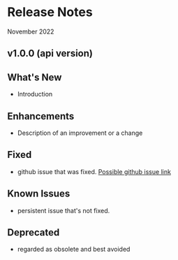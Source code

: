 # Release Notes

November 2022

## v1.0.0 (api version)

## What's New

- Introduction

## Enhancements

- Description of an improvement or a change

## Fixed

- github issue that was fixed. [Possible github issue link ](https://github.com/Fiserv/Support/issues)

## Known Issues

- persistent issue that's not fixed.

## Deprecated

- regarded as obsolete and best avoided



